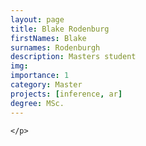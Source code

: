 ```yaml
---
layout: page
title: Blake Rodenburg
firstNames: Blake
surnames: Rodenburgh
description: Masters student
img: 
importance: 1
category: Master
projects: [inference, ar]
degree: MSc.
---
```


<div class="row">
  <div class="col-sm mt-3 mt-md-0">
    <p style="text-align: justify">
      
    </p>
  </div>
  <div class="col-sm mt-3 mt-md-0">

  </div>
</div>
